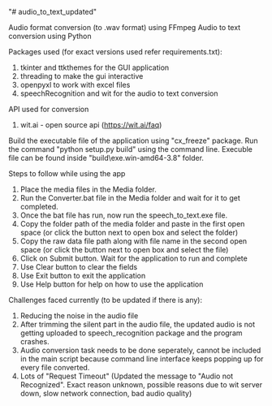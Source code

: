 "# audio_to_text_updated"

Audio format conversion (to .wav format) using FFmpeg
Audio to text conversion using Python


Packages used (for exact versions used refer requirements.txt):
1. tkinter and ttkthemes for the GUI application
2. threading to make the gui interactive
3. openpyxl to work with excel files
4. speechRecognition and wit for the audio to text conversion


API used for conversion
1. wit.ai - open source api (https://wit.ai/faq)


Build the executable file of the application using "cx_freeze" package. Run the command "python setup.py build" using the command line. Execuble file can be found inside "build\exe.win-amd64-3.8" folder.


Steps to follow while using the app
1. Place the media files in the Media folder.
2. Run the Converter.bat file in the Media folder and wait for it to get completed.
3. Once the bat file has run, now run the speech_to_text.exe file.
4. Copy the folder path of the media folder and paste in the first open space (or click the button next to open box and select the folder)
5. Copy the raw data file path along with file name in the second open space (or click the button next to open box and select the file)
6. Click on Submit button. Wait for the application to run and complete
7. Use Clear button to clear the fields
8. Use Exit button to exit the application
9. Use Help button for help on how to use the application


Challenges faced currently (to be updated if there is any):
1. Reducing the noise in the audio file
2. After trimming the silent part in the audio file, the updated audio is not getting uploaded to speech_recognition package and the program crashes.
3. Audio conversion task needs to be done seperately, cannot be included in the main script because command line interface keeps popping up for every file converted.
4. Lots of "Request Timeout" (Updated the message to "Audio not Recognized". Exact reason unknown, possible reasons due to wit server down, slow network connection, bad audio quality)